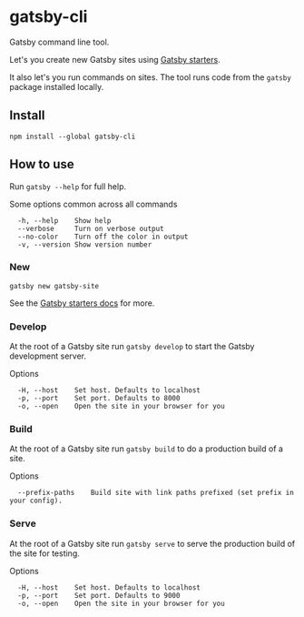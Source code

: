 # gatsby-cli

Gatsby command line tool.

Let's you create new Gatsby sites using
[Gatsby starters](https://www.gatsbyjs.org/docs/gatsby-starters/).

It also let's you run commands on sites. The tool runs code from the `gatsby`
package installed locally.

## Install

`npm install --global gatsby-cli`

## How to use

Run `gatsby --help` for full help.

Some options common across all commands
```
  -h, --help    Show help
  --verbose     Turn on verbose output
  --no-color    Turn off the color in output
  -v, --version Show version number
```

### New

`gatsby new gatsby-site`

See the [Gatsby starters docs](https://www.gatsbyjs.org/docs/gatsby-starters/)
for more.

### Develop

At the root of a Gatsby site run `gatsby develop` to start the Gatsby
development server.

Options
```
  -H, --host    Set host. Defaults to localhost
  -p, --port    Set port. Defaults to 8000
  -o, --open    Open the site in your browser for you
```

### Build

At the root of a Gatsby site run `gatsby build` to do a production build of a
site.

Options
```
  --prefix-paths    Build site with link paths prefixed (set prefix in your config).
```

### Serve

At the root of a Gatsby site run `gatsby serve` to serve the production build of
the site for testing.

Options
```
  -H, --host    Set host. Defaults to localhost
  -p, --port    Set port. Defaults to 9000
  -o, --open    Open the site in your browser for you
```
